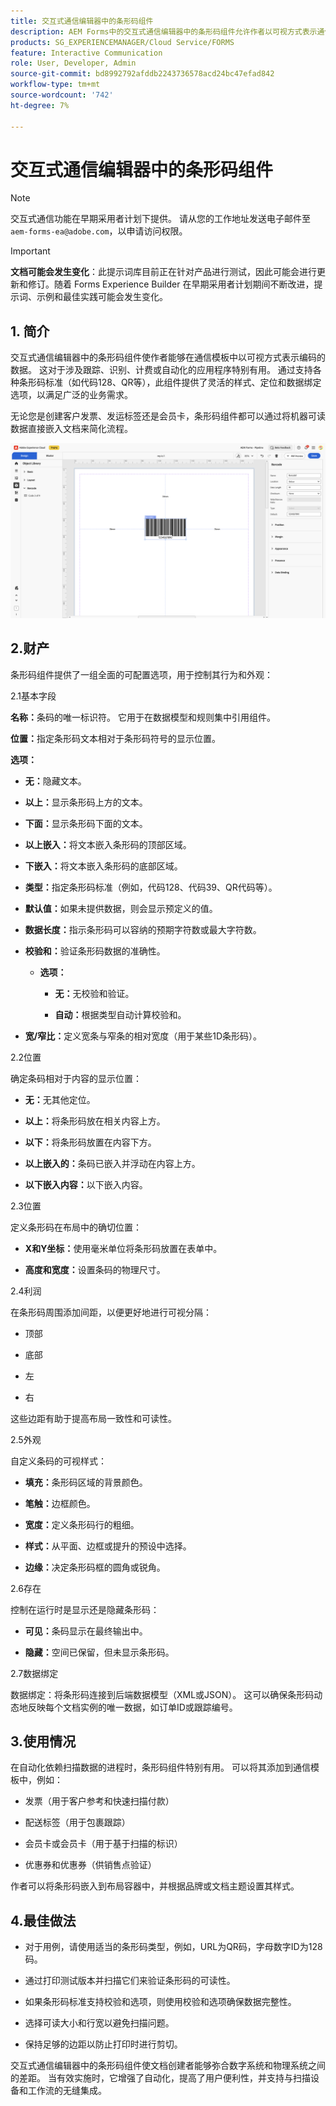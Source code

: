 ```yaml
---
title: 交互式通信编辑器中的条形码组件
description: AEM Forms中的交互式通信编辑器中的条形码组件允许作者以可视方式表示通信模板中的编码数据。
products: SG_EXPERIENCEMANAGER/Cloud Service/FORMS
feature: Interactive Communication
role: User, Developer, Admin
source-git-commit: bd8992792afddb2243736578acd24bc47efad842
workflow-type: tm+mt
source-wordcount: '742'
ht-degree: 7%

---
```



# 交互式通信编辑器中的条形码组件

>[!NOTE]
>
> 交互式通信功能在早期采用者计划下提供。 请从您的工作地址发送电子邮件至 `aem-forms-ea@adobe.com`，以申请访问权限。

>[!IMPORTANT]
>
> **文档可能会发生变化**：此提示词库目前正在针对产品进行测试，因此可能会进行更新和修订。随着 Forms Experience Builder 在早期采用者计划期间不断改进，提示词、示例和最佳实践可能会发生变化。

## &#x200B;1. 简介

交互式通信编辑器中的条形码组件使作者能够在通信模板中以可视方式表示编码的数据。 这对于涉及跟踪、识别、计费或自动化的应用程序特别有用。 通过支持各种条形码标准（如代码128、QR等），此组件提供了灵活的样式、定位和数据绑定选项，以满足广泛的业务需求。

无论您是创建客户发票、发运标签还是会员卡，条形码组件都可以通过将机器可读数据直接嵌入文档来简化流程。

![查找IC文档](/help/forms/interactive-communication/assets/barcode.png)

## 2.财产

条形码组件提供了一组全面的可配置选项，用于控制其行为和外观：

2.1基本字段

**名称：**&#x200B;条码的唯一标识符。 它用于在数据模型和规则集中引用组件。

**位置：**&#x200B;指定条形码文本相对于条形码符号的显示位置。

**选项：**

- **无：**&#x200B;隐藏文本。

- **以上：**&#x200B;显示条形码上方的文本。

- **下面：**&#x200B;显示条形码下面的文本。

- **以上嵌入：**&#x200B;将文本嵌入条形码的顶部区域。

- **下嵌入：**&#x200B;将文本嵌入条形码的底部区域。

- **类型：**&#x200B;指定条形码标准（例如，代码128、代码39、QR代码等）。

- **默认值：**&#x200B;如果未提供数据，则会显示预定义的值。

- **数据长度：**&#x200B;指示条形码可以容纳的预期字符数或最大字符数。

- **校验和：**&#x200B;验证条形码数据的准确性。

   - **选项：**

      - **无：**&#x200B;无校验和验证。

      - **自动：**&#x200B;根据类型自动计算校验和。

- **宽/窄比：**&#x200B;定义宽条与窄条的相对宽度（用于某些1D条形码）。

2.2位置

确定条码相对于内容的显示位置：

- **无：**&#x200B;无其他定位。

- **以上：**&#x200B;将条形码放在相关内容上方。

- **以下：**&#x200B;将条形码放置在内容下方。

- **以上嵌入的：**&#x200B;条码已嵌入并浮动在内容上方。

- **以下嵌入内容：**&#x200B;以下嵌入内容。

2.3位置

定义条形码在布局中的确切位置：

- **X和Y坐标：**&#x200B;使用毫米单位将条形码放置在表单中。

- **高度和宽度：**&#x200B;设置条码的物理尺寸。

2.4利润

在条形码周围添加间距，以便更好地进行可视分隔：

- 顶部

- 底部

- 左

- 右

这些边距有助于提高布局一致性和可读性。

2.5外观

自定义条码的可视样式：

- **填充：**&#x200B;条形码区域的背景颜色。

- **笔触：**&#x200B;边框颜色。

- **宽度：**&#x200B;定义条形码行的粗细。

- **样式：**&#x200B;从平面、边框或提升的预设中选择。

- **边缘：**&#x200B;决定条形码框的圆角或锐角。

2.6存在

控制在运行时是显示还是隐藏条形码：

- **可见：**&#x200B;条码显示在最终输出中。

- **隐藏：**&#x200B;空间已保留，但未显示条形码。

2.7数据绑定

数据绑定：将条形码连接到后端数据模型（XML或JSON）。 这可以确保条形码动态地反映每个文档实例的唯一数据，如订单ID或跟踪编号。

## 3.使用情况

在自动化依赖扫描数据的进程时，条形码组件特别有用。 可以将其添加到通信模板中，例如：

- 发票（用于客户参考和快速扫描付款）

- 配送标签（用于包裹跟踪）

- 会员卡或会员卡（用于基于扫描的标识）

- 优惠券和优惠券（供销售点验证）

作者可以将条形码嵌入到布局容器中，并根据品牌或文档主题设置其样式。

## 4.最佳做法

- 对于用例，请使用适当的条形码类型，例如，URL为QR码，字母数字ID为128码。

- 通过打印测试版本并扫描它们来验证条形码的可读性。

- 如果条形码标准支持校验和选项，则使用校验和选项确保数据完整性。

- 选择可读大小和行宽以避免扫描问题。

- 保持足够的边距以防止打印时进行剪切。

交互式通信编辑器中的条形码组件使文档创建者能够弥合数字系统和物理系统之间的差距。 当有效实施时，它增强了自动化，提高了用户便利性，并支持与扫描设备和工作流的无缝集成。
